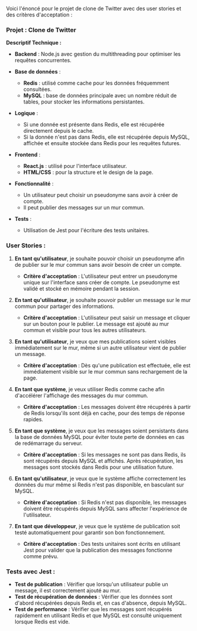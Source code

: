 Voici l'énoncé pour le projet de clone de Twitter avec des user stories et des critères d'acceptation :

### Projet : Clone de Twitter

**Descriptif Technique :**
- **Backend** : Node.js avec gestion du multithreading pour optimiser les requêtes concurrentes.
- **Base de données** :
  - **Redis** : utilisé comme cache pour les données fréquemment consultées.
  - **MySQL** : base de données principale avec un nombre réduit de tables, pour stocker les informations persistantes.
- **Logique** :
  - Si une donnée est présente dans Redis, elle est récupérée directement depuis le cache.
  - Si la donnée n'est pas dans Redis, elle est récupérée depuis MySQL, affichée et ensuite stockée dans Redis pour les requêtes futures.

- **Frontend** :
  - **React.js** : utilisé pour l'interface utilisateur.
  - **HTML/CSS** : pour la structure et le design de la page.
  
- **Fonctionnalité** :
  - Un utilisateur peut choisir un pseudonyme sans avoir à créer de compte.
  - Il peut publier des messages sur un mur commun.

- **Tests** :
  - Utilisation de Jest pour l'écriture des tests unitaires.

### User Stories :

1. **En tant qu'utilisateur**, je souhaite pouvoir choisir un pseudonyme afin de publier sur le mur commun sans avoir besoin de créer un compte.
   - **Critère d'acceptation** : L'utilisateur peut entrer un pseudonyme unique sur l'interface sans créer de compte. Le pseudonyme est validé et stocké en mémoire pendant la session.

2. **En tant qu'utilisateur**, je souhaite pouvoir publier un message sur le mur commun pour partager des informations.
   - **Critère d'acceptation** : L'utilisateur peut saisir un message et cliquer sur un bouton pour le publier. Le message est ajouté au mur commun et visible pour tous les autres utilisateurs.

3. **En tant qu'utilisateur**, je veux que mes publications soient visibles immédiatement sur le mur, même si un autre utilisateur vient de publier un message.
   - **Critère d'acceptation** : Dès qu'une publication est effectuée, elle est immédiatement visible sur le mur commun sans rechargement de la page.

4. **En tant que système**, je veux utiliser Redis comme cache afin d'accélérer l'affichage des messages du mur commun.
   - **Critère d'acceptation** : Les messages doivent être récupérés à partir de Redis lorsqu'ils sont déjà en cache, pour des temps de réponse rapides.

5. **En tant que système**, je veux que les messages soient persistants dans la base de données MySQL pour éviter toute perte de données en cas de redémarrage du serveur.
   - **Critère d'acceptation** : Si les messages ne sont pas dans Redis, ils sont récupérés depuis MySQL et affichés. Après récupération, les messages sont stockés dans Redis pour une utilisation future.

6. **En tant qu'utilisateur**, je veux que le système affiche correctement les données du mur même si Redis n'est pas disponible, en basculant sur MySQL.
   - **Critère d'acceptation** : Si Redis n'est pas disponible, les messages doivent être récupérés depuis MySQL sans affecter l'expérience de l'utilisateur.

7. **En tant que développeur**, je veux que le système de publication soit testé automatiquement pour garantir son bon fonctionnement.
   - **Critère d'acceptation** : Des tests unitaires sont écrits en utilisant Jest pour valider que la publication des messages fonctionne comme prévu.

### Tests avec Jest :
- **Test de publication** : Vérifier que lorsqu'un utilisateur publie un message, il est correctement ajouté au mur.
- **Test de récupération de données** : Vérifier que les données sont d'abord récupérées depuis Redis et, en cas d'absence, depuis MySQL.
- **Test de performance** : Vérifier que les messages sont récupérés rapidement en utilisant Redis et que MySQL est consulté uniquement lorsque Redis est vide.
